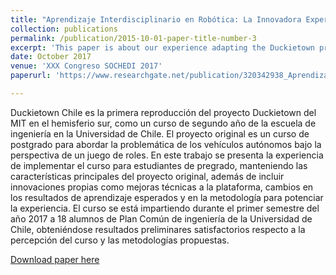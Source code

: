 ```yaml
---
title: "Aprendizaje Interdisciplinario en Robótica: La Innovadora Experiencia de Duckietown Chile"
collection: publications
permalink: /publication/2015-10-01-paper-title-number-3
excerpt: 'This paper is about our experience adapting the Duckietown project of the MIT as a second year course for engineering students at the faculty of engineering at Universidad de Chile.'
date: October 2017
venue: 'XXX Congreso SOCHEDI 2017'
paperurl: 'https://www.researchgate.net/publication/320342938_Aprendizaje_Interdisciplinario_en_Robotica_La_Innovadora_Experiencia_de_Duckietown_Chile'

---
```


Duckietown Chile es la primera reproducción del proyecto Duckietown del MIT en el hemisferio sur, como un curso de segundo año de la escuela de ingeniería en la Universidad de Chile. El proyecto original es un curso de postgrado para abordar la problemática de los vehículos autónomos bajo la perspectiva de un juego de roles. En este trabajo se presenta la experiencia de implementar el curso para estudiantes de pregrado, manteniendo las características principales del proyecto original, además de incluir innovaciones propias como mejoras técnicas a la plataforma, cambios en los resultados de aprendizaje esperados y en la metodología para potenciar la experiencia. El curso se está impartiendo durante el primer semestre del año 2017 a 18 alumnos de Plan Común de ingeniería de la Universidad de Chile, obteniéndose resultados preliminares satisfactorios respecto a la percepción del curso y las metodologías propuestas.

[Download paper here](https://www.researchgate.net/publication/320342938_Aprendizaje_Interdisciplinario_en_Robotica_La_Innovadora_Experiencia_de_Duckietown_Chile)

